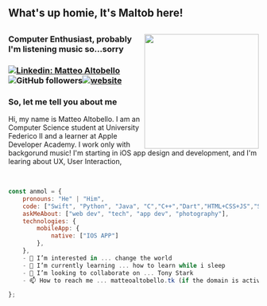 <h2>What's up homie, It's Maltob here!<h2>
<img align='right' src="https://res.cloudinary.com/maltob03/image/upload/v1671302152/maltob_using_macbook_rejtsz.png" width="230">

<h3>Computer Enthusiast, probably I'm listening music so...sorry<h3>

[![Linkedin: Matteo Altobello](https://img.shields.io/badge/-Matteo_Altobello-blue?style=flat-square&logo=Linkedin&logoColor=white&link=https://www.linkedin.com/in/anmol-p-singh/)](https://www.linkedin.com/in/matteo-altobello-9a4797203/?lipi=urn%3Ali%3Apage%3Ad_flagship3_feed%3BcASwItA0RMOBCInjftXiKA%3D%3D/)![GitHub followers](https://img.shields.io/github/followers/Maltob03?label=Follow&style=social)[![website](https://img.shields.io/badge/Website-46a2f1.svg?&style=flat-square&logo=Google-Chrome&logoColor=white&link=https://anmolsingh.me/)](https://priceless-newton-8bfa4f.netlify.app/)








### So, let me tell you about me

Hi, my name is Matteo Altobello. I am an Computer Science student at University Federico II and a learner at Apple Developer Academy. I work only with backgorund music! I'm starting in iOS app design and development, and I'm learing about UX, User Interaction,



<br>



```javascript
const anmol = {
    pronouns: "He" | "Him",
    code: ["Swift", "Python", "Java", "C","C++","Dart","HTML+CSS+JS","SQL"],
    askMeAbout: ["web dev", "tech", "app dev", "photography"],
    technologies: {
        mobileApp: {
            native: ["IOS APP"]
        },
    },
    - 👀 I’m interested in ... change the world
    - 🌱 I’m currently learning ... how to learn while i sleep
    - 💞️ I’m looking to collaborate on ... Tony Stark
    - 📫 How to reach me ... matteoaltobello.tk (if the domain is active!!)

};
```


